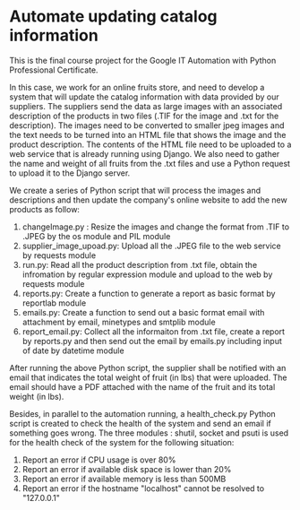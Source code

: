 # Automate updating catalog information

This is the final course project for the Google IT Automation with Python Professional Certificate. 

In this case, we work for an online fruits store, and need to develop a system that will update the catalog information with data provided by our suppliers. The suppliers send the data as large images with an associated description of the products in two files (.TIF for the image and .txt for the description). The images need to be converted to smaller jpeg images and the text needs to be turned into an HTML file that shows the image and the product description. The contents of the HTML file need to be uploaded to a web service that is already running using Django. We also need to gather the name and weight of all fruits from the .txt files and use a Python request to upload it to the Django server.

We create a series of Python script that will process the images and descriptions and then update the company's online website to add the new products as follow:
1. changeImage.py : Resize the images and change the format from .TIF to .JPEG by the os module and PIL module
2. supplier_image_upoad.py: Upload all the .JPEG file to the web service by requests module
3. run.py: Read all the product description from .txt file, obtain the infromation by regular expression module and upload to the web by requests module
4. reports.py: Create a function to generate a report as basic format by reportlab module
5. emails.py: Create a function to send out a basic format email with attachment by email, minetypes and smtplib module
6. report_email.py: Collect all the informaiton from .txt file, create a report by reports.py and then send out the email by emails.py including input of date by datetime module

After running the above Python script, the supplier shall be notified with an email that indicates the total weight of fruit (in lbs) that were uploaded. The email should have a PDF attached with the name of the fruit and its total weight (in lbs).

Besides, in parallel to the automation running, a health_check.py Python script is created to check the health of the system and send an email if something goes wrong. The three modules : shutil, socket and psuti is used for the health check of the system for the following situation:
1. Report an error if CPU usage is over 80%
2. Report an error if available disk space is lower than 20%
3. Report an error if available memory is less than 500MB
4. Report an error if the hostname "localhost" cannot be resolved to "127.0.0.1"
